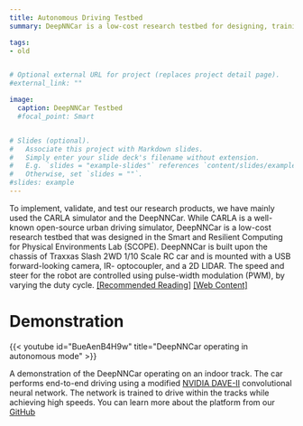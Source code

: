 ```yaml
---
title: Autonomous Driving Testbed
summary: DeepNNCar is a low-cost research testbed for designing, training and testing autonomous driving pipelines and assurance components

tags:
- old


# Optional external URL for project (replaces project detail page).
#external_link: ""

image:
  caption: DeepNNCar Testbed
  #focal_point: Smart


# Slides (optional).
#   Associate this project with Markdown slides.
#   Simply enter your slide deck's filename without extension.
#   E.g. `slides = "example-slides"` references `content/slides/example-slides.md`.
#   Otherwise, set `slides = ""`.
#slides: example
---
```


To implement, validate, and test our research products, we have mainly used the CARLA simulator and the DeepNNCar. While CARLA is a well-known open-source urban driving simulator, DeepNNCar is a low-cost research testbed that was designed in the Smart and Resilient Computing for Physical Environments Lab (SCOPE). DeepNNCar is built upon the chassis of Traxxas Slash 2WD 1/10 Scale RC car and is mounted with a USB forward-looking camera, IR- optocoupler, and a 2D LIDAR. The speed and steer for the robot are controlled using pulse-width modulation (PWM), by varying the duty cycle. [[Recommended Reading]](https://ieeexplore.ieee.org/abstract/document/8759365) [[Web Content]](https://medium.com/analytics-vidhya/deepnncar-a-testbed-for-autonomous-algorithms-b0db1ec4770c)

# Demonstration

{{< youtube id="BueAenB4H9w" title="DeepNNCar operating in autonomous mode" >}}

A demonstration of the DeepNNCar operating on an indoor track. The car performs end-to-end driving using a modified [NVIDIA DAVE-II](https://arxiv.org/abs/1604.07316) convolutional neural network. The network is trained to drive within the tracks while achieving high speeds. You can learn more about the platform from our [GitHub](https://github.com/scope-lab-vu/deep-nn-car)  
